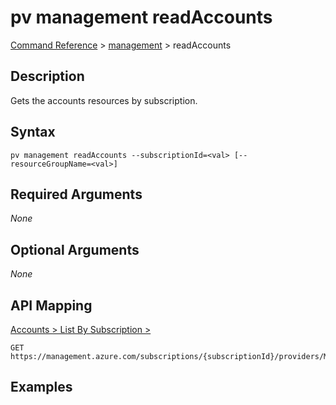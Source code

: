 # pv management readAccounts
[Command Reference](../../../README.md#command-reference) > [management](./main.md) > readAccounts

## Description
Gets the accounts resources by subscription.

## Syntax
```
pv management readAccounts --subscriptionId=<val> [--resourceGroupName=<val>]
```

## Required Arguments
*None*

## Optional Arguments
*None*

## API Mapping
[Accounts > List By Subscription > ](https://docs.microsoft.com/en-us/rest/api/purview/accounts/list-by-subscription)
```
GET https://management.azure.com/subscriptions/{subscriptionId}/providers/Microsoft.Purview/accounts
```

## Examples
```powershell

```